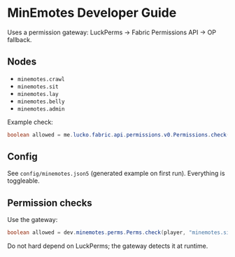 # MinEmotes Developer Guide

Uses a permission gateway: LuckPerms → Fabric Permissions API → OP fallback.

## Nodes
- `minemotes.crawl`
- `minemotes.sit`
- `minemotes.lay`
- `minemotes.belly`
- `minemotes.admin`

Example check:
```java
boolean allowed = me.lucko.fabric.api.permissions.v0.Permissions.check(player, "minemotes.sit", 2);
```

## Config
See `config/minemotes.json5` (generated example on first run). Everything is toggleable.


## Permission checks
Use the gateway:
```java
boolean allowed = dev.minemotes.perms.Perms.check(player, "minemotes.sit", 2);
```
Do not hard depend on LuckPerms; the gateway detects it at runtime.

